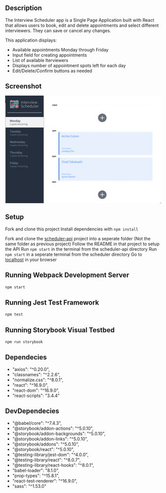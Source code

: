 ## Description

The Interview Scheduler app is a Single Page Application built with React that allows users to book, edit and delete appointments and select different interviewers. They can save or cancel any changes.

This application displays:

- Available appointments Monday through Friday
- Input field for creating appointments
- List of available Iterviewers
- Displays number of appointment spots left for each day
- Edit/Delete/Confirm buttons as needed

## Screenshot

!["Home Page Screenshot"](https://github.com/WDFP/scheduler/blob/master/docs/Interviewer%20Scheduler%20App-%20Home%20page.png?raw=true)

## Setup

Fork and clone this project
Install dependencies with `npm install`

Fork and clone the [scheduler-api](https://github.com/lighthouse-labs/scheduler-api) project into a seperate folder (Not the same folder as previous project)
Follow the README in that project to setup the API
Run `npm start` in the terminal from the scheduler-api directory
Run `npm start` in a seperate terminal from the scheduler directory
Go to [localhost](http://localhost:8000/) in your browser

## Running Webpack Development Server

```sh
npm start
```

## Running Jest Test Framework

```sh
npm test
```

## Running Storybook Visual Testbed

```sh
npm run storybook
```

## Dependecies

*  "axios": "^0.20.0",
*  "classnames": "^2.2.6",
*  "normalize.css": "^8.0.1",
*  "react": "^16.9.0",
*  "react-dom": "^16.9.0",
*  "react-scripts": "3.4.4"

## DevDependecies

*  "@babel/core": "^7.4.3",
*  "@storybook/addon-actions": "^5.0.10",
*  "@storybook/addon-backgrounds": "^5.0.10",
*  "@storybook/addon-links": "^5.0.10",
*  "@storybook/addons": "^5.0.10",
*  "@storybook/react": "^5.0.10",
*  "@testing-library/jest-dom": "^4.0.0",
*  "@testing-library/react": "^8.0.7",
*  "@testing-library/react-hooks": "^8.0.1",
*  "babel-loader": "8.1.0",
*  "prop-types": "^15.8.1",
*  "react-test-renderer": "^16.9.0",
*  "sass": "^1.53.0"
